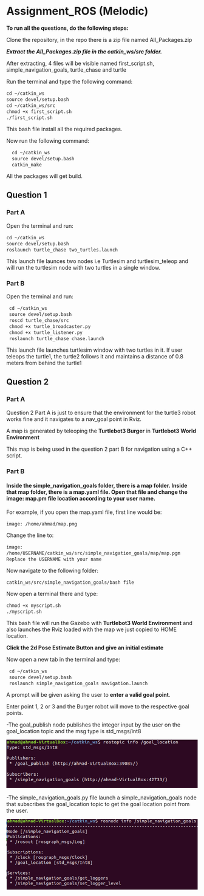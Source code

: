 # Assignment_ROS (Melodic)
**To run all the questions, do the following steps:**

Clone the repository, in the repo there is a zip file named All_Packages.zip

***Extract the **All_Packages.zip** file in the catkin_ws/src folder.***

After extracting, 4 files will be visible named first_script.sh, simple_navigation_goals, turtle_chase and turtle

Run the terminal and type the following command:

    cd ~/catkin_ws
    source devel/setup.bash
    cd ~/catkin_ws/src
    chmod +x first_script.sh
    ./first_script.sh
     
This bash file install all the required packages.

Now run the following command:
     
      cd ~/catkin_ws
      source devel/setup.bash
      catkin_make
     
All the packages will get build.

## Question 1
### Part A

Open the terminal and run:

    cd ~/catkin_ws
    source devel/setup.bash 
    roslaunch turtle_chase two_turtles.launch
    
This launch file launces two nodes i.e Turtlesim and turtlesim_teleop and will run the turtlesim node with two turtles in a single window. 

### Part B

Open the terminal and run:

     cd ~/catkin_ws
     source devel/setup.bash
     roscd turtle_chase/src
     chmod +x turtle_broadcaster.py
     chmod +x turtle_listener.py
     roslaunch turtle_chase chase.launch
    
This launch file launches turtlesim window with two turtles in it. If user teleops the turtle1, the turtle2 follows it and maintains a distance of 0.8 meters from behind the turtle1

## Question 2
### Part A

Question 2 Part A is just to ensure that the environment for the turtle3 robot works fine and it navigates to a nav_goal point in Rviz.

A map is generated by teleoping the **Turtlebot3 Burger** in **Turtlebot3 World Environment**

This map is being used in the question 2 part B for navigation using a C++ script.

### Part B
#### Inside the **simple_navigation_goals** folder, there is a **map folder**. Inside that map folder, there is a map.yaml file. Open that file and change the image: map.pm file location according to your user name.

For example, if you open the map.yaml file, first line would be: 

    image: /home/ahmad/map.pmg

Change the line to:

    image: /home/USERNAME/catkin_ws/src/simple_navigation_goals/map/map.pgm
    Replace the USERNAME with your name

Now navigate to the following folder:
    
    catkin_ws/src/simple_navigation_goals/bash file
    
Now open a terminal there and type:
    
    chmod +x myscript.sh
    ./myscript.sh

This bash file will run the Gazebo with **Turtlebot3 World Environment** and also launches the Rviz loaded with the map we just copied to HOME location.


**Click the 2d Pose Estimate Button and give an initial estimate**

Now open a new tab in the terminal and type:

     cd ~/catkin_ws
     source devel/setup.bash 
     roslaunch simple_navigation_goals navigation.launch
    
A prompt will be given asking the user to **enter a valid goal point**.

Enter point 1, 2 or 3 and the Burger robot will move to the respective goal points.

-The goal_publish node publishes the integer input by the user on the goal_location topic and the msg type is std_msgs/int8

![Screenshot of the /goal_location topic being scubscribed and published.](https://github.com/AhmadMaaz384/Assignment_ROS/blob/master/Question_2/Part_B/goal_location.PNG)

-The simple_navigation_goals.py file launch a simple_navigation_goals node that subscribes the goal_location topic to get the goal location point from the user.

![Screenshot of the /goal_location topic being scubscribed and published.](https://github.com/AhmadMaaz384/Assignment_ROS/blob/master/Question_2/Part_B/simple_navigation_goal_node.PNG)


